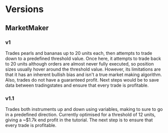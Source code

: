 # Versions

## MarketMaker

### v1

Trades pearls and bananas up to 20 units each, then attempts to trade down to a predefined threshold value. Once here, it attempts to trade back to 20 units although orders are almost never fully executed, so position sizes usually hover around the threshold value. However, its limitations are that it has an inherent bullish bias and isn't a true market making algorithm. Also, trades do not have a guaranteed profit. Next steps would be to save data between tradingstates and ensure that every trade is profitable.

### v1.1

Trades both instruments up and down using variables, making to sure to go in a predefined direction. Currently optimised for a threshold of 12 units, giving a ~$1.7k end profit in the tutorial. The next step is to ensure that every trade is profitable.

